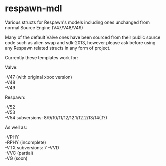 # respawn-mdl
Various structs for Respawn's models including ones unchanged from normal Source Engine (V47/V48/V49)


Many of the default Valve ones have been sourced from their public source code such as alien swap and sdk-2013, however please ask before using any Respawn related structs in any form of project.


Currently these templates work for:

Valve:

  -V47 (with original xbox version)  
  -V48  
  -V49  

Respawn:

  -V52  
  -V53  
  -V54 subversions: 8/9/10/11/12/12.1/12.2/13/14(.1?)
  
As well as:
  
  -VPHY   
  -RPHY (incomplete)  
  -VTX subversions: 7 
  -VVD    
  -VVC (partial)  
  -VG (soon)  
  
